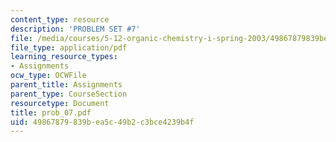 ```yaml
---
content_type: resource
description: 'PROBLEM SET #7'
file: /media/courses/5-12-organic-chemistry-i-spring-2003/49867879839bea5c49b2c3bce4239b4f_prob_07.pdf
file_type: application/pdf
learning_resource_types:
- Assignments
ocw_type: OCWFile
parent_title: Assignments
parent_type: CourseSection
resourcetype: Document
title: prob_07.pdf
uid: 49867879-839b-ea5c-49b2-c3bce4239b4f
---
```

